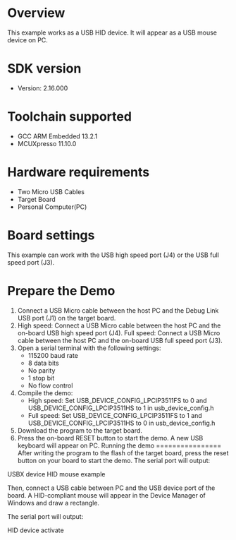 Overview
========
This example works as a USB HID device. It will appear as a USB mouse device on PC.


SDK version
===========
- Version: 2.16.000

Toolchain supported
===================
- GCC ARM Embedded  13.2.1
- MCUXpresso  11.10.0

Hardware requirements
=====================
- Two Micro USB Cables
- Target Board
- Personal Computer(PC)

Board settings
==============
This example can work with the USB high speed port (J4) or the USB full speed port (J3).

Prepare the Demo
================
1.  Connect a USB Micro cable between the host PC and the Debug Link USB port (J1) on the target board.
2.  High speed: Connect a USB Micro cable between the host PC and the on-board USB high speed port (J4).
    Full speed: Connect a USB Micro cable between the host PC and the on-board USB full speed port (J3).
3.  Open a serial terminal with the following settings:
    - 115200 baud rate
    - 8 data bits
    - No parity
    - 1 stop bit
    - No flow control
3.  Compile the demo:
    - High speed: Set USB_DEVICE_CONFIG_LPCIP3511FS to 0 and USB_DEVICE_CONFIG_LPCIP3511HS to 1 in usb_device_config.h
    - Full speed: Set USB_DEVICE_CONFIG_LPCIP3511FS to 1 and USB_DEVICE_CONFIG_LPCIP3511HS to 0 in usb_device_config.h
5.  Download the program to the target board.
6.  Press the on-board RESET button to start the demo. A new USB keyboard will appear on PC.
Running the demo
================
After writing the program to the flash of the target board,
press the reset button on your board to start the demo.
The serial port will output:

USBX device HID mouse example

Then, connect a USB cable between PC and the USB device port
of the board. A HID-compliant mouse will appear in the
Device Manager of Windows and draw a rectangle.

The serial port will output:

HID device activate
